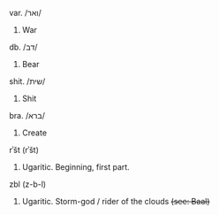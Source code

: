 var. /ואר/
1. War

db. /דב/
1. Bear

shit. /שית/
1. Shit

bra. /ברא/
1. Create
   
rʾšt (rʾšt)
1. Ugaritic. Beginning, first part.

zbl (z-b-l)
1. Ugaritic. Storm-god / rider of the clouds ~~(see: Baal)~~
